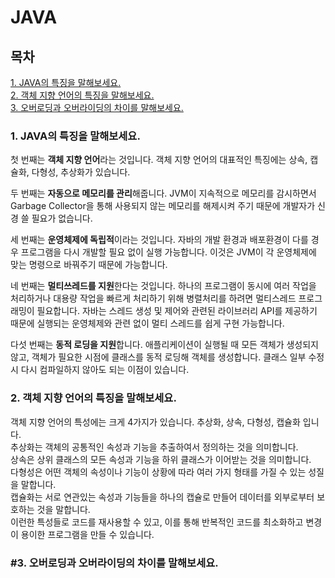 # JAVA

## 목차

[1. JAVA의 특징을 말해보세요.](###1.-java의-특징을-말해보세요.)  
[2. 객체 지향 언어의 특징을 말해보세요.](###2.)  
[3. 오버로딩과 오버라이딩의 차이를 말해보세요.](#3.)

### 1. JAVA의 특징을 말해보세요.

첫 번째는 **객체 지향 언어**라는 것입니다. 객체 지향 언어의 대표적인 특징에는 상속, 캡슐화, 다형성, 추상화가 있습니다.

두 번째는 **자동으로 메모리를 관리**해줍니다. JVM이 지속적으로 메모리를 감시하면서 Garbage Collector을 통해 사용되지 않는 메모리를 해제시켜 주기 때문에 개발자가 신경 쓸 필요가 없습니다.

세 번째는 **운영체제에 독립적**이라는 것입니다. 자바의 개발 환경과 배포환경이 다를 경우 프로그램을 다시 개발할 필요 없이 실행 가능합니다. 이것은 JVM이 각 운영체제에 맞는 명령으로 바꿔주기 때문에 가능합니다.

네 번째는 **멀티쓰레드를 지원**한다는 것입니다. 하나의 프로그램이 동시에 여러 작업을 처리하거나 대용량 작업을 빠르게 처리하기 위해 병렬처리를 하려면 멀티스레드 프로그래밍이 필요합니다. 자바는 스레드 생성 및 제어와 관련된 라이브러리 API를 제공하기 때문에 실행되는 운영체제와 관련 없이 멀티 스레드를 쉽게 구현 가능합니다.

다섯 번째는 **동적 로딩을 지원**합니다. 애플리케이션이 실행될 때 모든 객체가 생성되지 않고, 객체가 필요한 시점에 클래스를 동적 로딩해 객체를 생성합니다. 클래스 일부 수정 시 다시 컴파일하지 않아도 되는 이점이 있습니다.

### 2. 객체 지향 언어의 특징을 말해보세요.

객체 지향 언어의 특성에는 크게 4가지가 있습니다. 추상화, 상속, 다형성, 캡슐화 입니다.  
추상화는 객체의 공통적인 속성과 기능을 추출하여서 정의하는 것을 의미합니다.  
상속은 상위 클래스의 모든 속성과 기능을 하위 클래스가 이어받는 것을 의미합니다.  
다형성은 어떤 객체의 속성이나 기능이 상황에 따라 여러 가지 형태를 가질 수 있는 성질을 말합니다.  
캡슐화는 서로 연관있는 속성과 기능들을 하나의 캡슐로 만들어 데이터를 외부로부터 보호하는 것을 말합니다.  
이런한 특성들로 코드를 재사용할 수 있고, 이를 통해 반복적인 코드를 최소화하고 변경이 용이한 프로그램을 만들 수 있습니다.

### #3. 오버로딩과 오버라이딩의 차이를 말해보세요.
